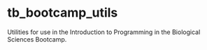 # tb_bootcamp_utils

Utilities for use in the Introduction to Programming in the Biological Sciences Bootcamp.